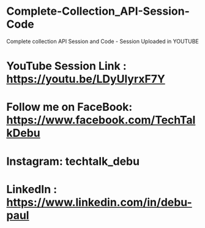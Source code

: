 # Complete-Collection_API-Session-Code
Complete collection API Session and Code - Session Uploaded in YOUTUBE

# YouTube Session Link : https://youtu.be/LDyUlyrxF7Y
# Follow me on FaceBook: https://www.facebook.com/TechTalkDebu
# Instagram: techtalk_debu
# LinkedIn : https://www.linkedin.com/in/debu-paul 
